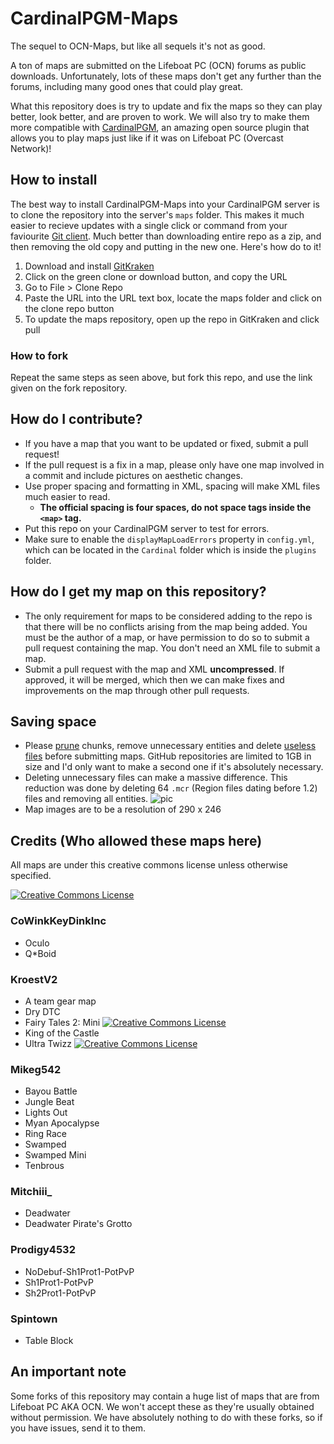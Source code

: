 # CardinalPGM-Maps
The sequel to OCN-Maps, but like all sequels it's not as good.

A ton of maps are submitted on the Lifeboat PC (OCN) forums as public downloads. Unfortunately, lots of these maps don't get any further than the forums, including many good ones that could play great.

What this repository does is try to update and fix the maps so they can play better, look better, and are proven to work. We will also try to make them more compatible with [CardinalPGM](https://github.com/twizmwazin/CardinalPGM), an amazing open source plugin that allows you to play maps just like if it was on Lifeboat PC (Overcast Network)!

## How to install
The best way to install CardinalPGM-Maps into your CardinalPGM server is to clone the repository into the server's `maps` folder. This makes it much easier to recieve updates with a single click or command from your faviourite [Git client](https://git-scm.com/downloads/guis). Much better than downloading entire repo as a zip, and then removing the old copy and putting in the new one. Here's how do to it!
 1. Download and install [GitKraken](https://www.gitkraken.com/)
 2. Click on the green clone or download button, and copy the URL
 3. Go to File > Clone Repo
 4. Paste the URL into the URL text box, locate the maps folder and click on the clone repo button
 5. To update the maps repository, open up the repo in GitKraken and click pull

### How to fork
Repeat the same steps as seen above, but fork this repo, and use the link given on the fork repository.

## How do I contribute?
 - If you have a map that you want to be updated or fixed, submit a pull request!
 - If the pull request is a fix in a map, please only have one map involved in a commit and include pictures on aesthetic changes.
 - Use proper spacing and formatting in XML, spacing will make XML files much easier to read.
    - **The official spacing is four spaces, do not space tags inside the `<map>` tag.**
 - Put this repo on your CardinalPGM server to test for errors.
 - Make sure to enable the `displayMapLoadErrors` property in `config.yml`, which can be located in the `Cardinal` folder which is inside the `plugins` folder.

## How do I get my map on this repository?
 - The only requirement for maps to be considered adding to the repo is that there will be no conflicts arising from the map being added. You must be the author of a map, or have permission to do so to submit a pull request containing the map.  You don't need an XML file to submit a map.
 - Submit a pull request with the map and XML **uncompressed**.  If approved, it will be merged, which then we can make fixes and improvements on the map through other pull requests.

## Saving space
 - Please [prune](https://docs.oc.tc/packaging/pruning_chunks) chunks, remove unnecessary entities and delete [useless files](https://docs.oc.tc/guides/packaging/cleaning_files) before submitting maps. GitHub repositories are limited to 1GB in size and I'd only want to make a second one if it's absolutely necessary.
 - Deleting unnecessary files can make a massive difference. This reduction was done by deleting 64 `.mcr` (Region files dating before 1.2) files and removing all entities.
![pic](http://puu.sh/gPEj4.png)
 - Map images are to be a resolution of 290 x 246

## Credits (Who allowed these maps here)

All maps are under this creative commons license unless otherwise specified.

<a rel="license" href="http://creativecommons.org/licenses/by-sa/4.0/"><img alt="Creative Commons License" style="border-width:0" src="https://i.creativecommons.org/l/by-sa/4.0/88x31.png" /></a>

### CoWinkKeyDinkInc
 - Oculo
 - Q\*Boid

### KroestV2
 - A team gear map
 - Dry DTC
 - Fairy Tales 2: Mini  <a rel="license" href="http://creativecommons.org/licenses/by-nc/4.0/"><img alt="Creative Commons License" style="border-width:0" src="https://i.creativecommons.org/l/by-nc/4.0/88x31.png"/></a>
 - King of the Castle
 - Ultra Twizz  <a rel="license" href="http://creativecommons.org/licenses/by-nc/4.0/"><img alt="Creative Commons License" style="border-width:0" src="https://i.creativecommons.org/l/by-nc/4.0/88x31.png"/></a>

### Mikeg542
 - Bayou Battle
 - Jungle Beat
 - Lights Out
 - Myan Apocalypse
 - Ring Race
 - Swamped
 - Swamped Mini
 - Tenbrous

### Mitchiii_
 - Deadwater
 - Deadwater Pirate's Grotto

### Prodigy4532
 - NoDebuf-Sh1Prot1-PotPvP
 - Sh1Prot1-PotPvP
 - Sh2Prot1-PotPvP

### Spintown
 - Table Block

## An important note
Some forks of this repository may contain a huge list of maps that are from Lifeboat PC AKA OCN. We won't accept these as they're usually obtained without permission.  We have absolutely nothing to do with these forks, so if you have issues, send it to them.
